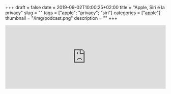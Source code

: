 +++
draft = false
date = 2019-09-02T10:00:25+02:00
title = "Apple, Siri e la privacy"
slug = ""
tags = ["apple"; "privacy"; "siri"]
categories = ["apple"]
thumbnail = "/img/podcast.png"
description = ""
+++
<iframe src="https://widget.spreaker.com/player?episode_id=19040292&theme=light&playlist=false&playlist-continuous=false&autoplay=false&live-autoplay=false&chapters-image=true&episode_image_position=right&hide-logo=false&hide-likes=false&hide-comments=false&hide-sharing=false&hide-download=true" width="100%" height="200px" frameborder="0"></iframe>
